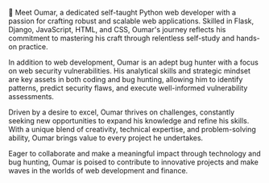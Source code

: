 👋 Meet Oumar, a dedicated self-taught Python web developer with a passion for crafting robust and scalable web applications. Skilled in Flask, Django, JavaScript, HTML, and CSS, Oumar's journey reflects his commitment to mastering his craft through relentless self-study and hands-on practice.

In addition to web development, Oumar is an adept bug hunter with a focus on web security vulnerabilities. His analytical skills and strategic mindset are key assets in both coding and bug hunting, allowing him to identify patterns, predict security flaws, and execute well-informed vulnerability assessments.

Driven by a desire to excel, Oumar thrives on challenges, constantly seeking new opportunities to expand his knowledge and refine his skills. With a unique blend of creativity, technical expertise, and problem-solving ability, Oumar brings value to every project he undertakes.

Eager to collaborate and make a meaningful impact through technology and bug hunting, Oumar is poised to contribute to innovative projects and make waves in the worlds of web development and finance.

